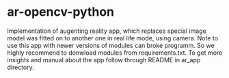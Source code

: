 # ar-opencv-python

Implementation of augenting reality app, which replaces special image model was fitted on to another one in real life mode, using camera. Note to use this app with newer versions of modules can broke programm. So we highly recommend to donwload modules from requirements.txt. To get more insights and manual about the app follow through README in ar_app directory.
